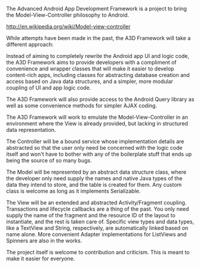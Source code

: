 The Advanced Android App Development Framework is a project to bring the Model-View-Controller philosophy to Android.

http://en.wikipedia.org/wiki/Model-view-controller

While attempts have been made in the past, the A3D Framework will take a different approach:

Instead of aiming to completely rewrite the Android app UI and logic code, the A3D Framework aims to provide developers with a compliment of convenience and wrapper classes that will make it easier to develop content-rich apps, including classes for abstracting database creation and access based on Java data structures, and a simpler, more modular coupling of UI and app logic code.

The A3D Framework will also provide access to the Android Query library as well as some convenience methods for simpler AJAX coding.

The A3D Framework will work to emulate the Model-View-Controller in an environment where the View is already provided, but lacking in structured data representation.

The Controller will be a bound service whose implementation details are abstracted so that the user only need be concerned with the logic code itself and won't have to bother with any of the boilerplate stuff that ends up being the source of so many bugs.

The Model will be represented by an abstract data structure class, where the developer only need supply the names and native Java types of the data they intend to store, and the table is created for them. Any custom class is welcome as long as it implements Serializable.

The View will be an extended and abstracted Activity/Fragment coupling. Transactions and lifecycle callbacks are a thing of the past. You only need supply the name of the fragment and the resource ID of the layout to instantiate, and the rest is taken care of. Specific view types and data types, like a TextView and String, respectively, are automatically linked based on name alone. More convenient Adapter implementations for ListViews and Spinners are also in the works.

The project itself is welcome to contribution and criticism. This is meant to make it easier for everyone.